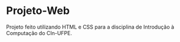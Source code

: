 # Projeto-Web
Projeto feito utilizando HTML e CSS para a disciplina de Introdução à Computação do CIn-UFPE.

